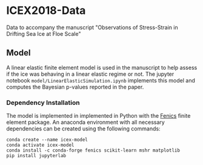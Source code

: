 # ICEX2018-Data
Data to accompany the manuscript "Observations of Stress-Strain in Drifting Sea Ice at Floe Scale"



## Model
A linear elastic finite element model is used in the manuscript to help assess if the ice was behaving in a linear elastic regime or not.  The jupyter notebook `model/LinearElasticSimulation.ipynb` implements this model and computes the Bayesian p-values reported in the paper.

### Dependency Installation
The model is implemented in implemented in Python with the [Fenics](https://fenicsproject.org/) finite element package.  An anaconda environment with all necessary dependencies can be created using the following commands:
```
conda create --name icex-model
conda activate icex-model
conda install -c conda-forge fenics scikit-learn mshr matplotlib
pip install jupyterlab
```
